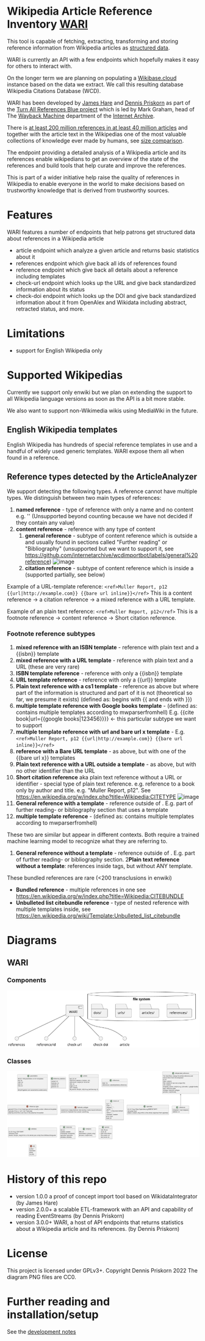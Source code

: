 # Wikipedia Article Reference Inventory [WARI](https://www.wikidata.org/wiki/Q117023013)
This tool is capable of fetching, extracting, transforming and storing 
reference information from Wikipedia articles as [structured data](https://www.wikidata.org/wiki/Q26813700). 

WARI is currently an API with a few endpoints which hopefully makes it easy for others
to interact with.

On the longer term we are planning on populating a [Wikibase.cloud](https://wikibase.cloud/) instance 
based on the data we extract. 
We call this resulting database Wikipedia Citations Database (WCD).

WARI has been developed by [James Hare](https://www.wikidata.org/wiki/Q23041486) 
and [Dennis Priskorn](https://www.wikidata.org/wiki/Q111016131) as part of the 
[Turn All References Blue project](https://www.wikidata.org/wiki/Q115136754) which is led by 
Mark Graham, head of The 
[Wayback Machine](https://www.wikidata.org/wiki/Q648266) department of the 
[Internet Archive](https://www.wikidata.org/wiki/Q461).

There is [at least 200 million references in at least 40 million articles](
https://ieeexplore.ieee.org/abstract/document/9908858) 
and together with the article text in the Wikipedias 
one of the most valuable collections of knowledge ever made by humans, 
see [size comparison](https://en.wikipedia.org/wiki/Wikipedia:Size_comparisons).

The endpoint providing a detailed analysis of a Wikipedia article and its references 
enable wikipedians to get an overview of the state of the references and 
build tools that help curate and improve the references. 

This is part of a wider initiative help raise the quality of references in 
Wikipedia to enable everyone in the world to make
 decisions based on trustworthy knowledge that is derived from 
trustworthy sources.

# Features
WARI features a number of endpoints that help patrons 
get structured data about references in a Wikipedia article
* article endpoint which analyze a given article and returns basic statistics about it 
* references endpoint which give back all ids of references found
* reference endpoint which give back all details about a reference including templates
* check-url endpoint which looks up the URL and give back 
standardized information about its status
* check-doi endpoint which looks up the DOI and give back 
standardized information about it from OpenAlex and Wikidata 
including abstract, retracted status, and more.

# Limitations
* support for English Wikipedia only

# Supported Wikipedias
Currently we support only enwiki but we plan on extending 
the support to all Wikipedia language versions as soon as the API is 
a bit more stable.

We also want to support non-Wikimedia wikis using MediaWiki in the future.

## English Wikipedia templates
English Wikipedia has hundreds of special reference templates in use 
and a handful of widely used generic templates. WARI expose them all when found in a reference.

## Reference types detected by the ArticleAnalyzer
We support detecting the following types. A reference cannot have multiple types. 
We distinguish between two main types of references:
1)  **named reference** - type of reference with only a name and no content e.g. '<ref name="INE"/>' (Unsupported 
beyond counting because we have not decided if they contain any value)
2) **content reference** - reference with any type of content 
   1) **general reference** - subtype of content reference which is outside a <ref></ref> and usually found in 
   sections called "Further reading" or "Bibliography"
   (unsupported but we want to support it, see 
   https://github.com/internetarchive/wcdimportbot/labels/general%20reference)
    ![image](https://user-images.githubusercontent.com/68460690/208092363-ba4b5346-cad7-495e-8aff-1aa4f2f0161e.png)
   2) **citation reference** - subtype of content reference which is inside a <ref> (supported partially, see below)

Example of a URL-template reference:
`<ref>Muller Report, p12 {{url|http://example.com}} {{bare url inline}}</ref>`
This is a content reference -> a citation reference -> a mixed reference with a URL template. 

Example of an plain text reference:
`<ref>Muller Report, p12</ref>`
This is a footnote reference -> content reference -> Short citation reference. 

### Footnote reference subtypes
1) **mixed reference with an ISBN template** - reference with plain text and a {{isbn}} template
2) **mixed reference with a URL template** - reference with plain text and a URL (these are very rare)
3) **ISBN template reference** - reference with only a {{isbn}} template
4) **URL template reference** - reference with only a {{url}} template
5) **Plain text reference with a cs1 template** - reference as above but where part of the 
information is structured and part of it is not (theoretical so far, we presume it exists) 
(defined as: begins with {{ and ends with }})
6) **multiple template reference with Google books template** - 
(defined as: contains multiple templates according to mwparserfromhell) 
E.g. {{cite book|url={{google books|123456}}}} <- this particular subtype we want to support
7) **multiple template reference with url and bare url x template** - 
E.g. `<ref>Muller Report, p12 {{url|http://example.com}} {{bare url inline}}</ref>`
1) **reference with a Bare URL template** - as above, but with one of the {{bare url x}} templates 
2) **Plain text reference with a URL outside a template** - as above, but with no other identifier than the URL
3) **Short citation reference** aka plain text reference without a URL or identifier - 
special type of plain text reference. e.g. reference to a book only by author and title. e.g. "Muller Report, p12". 
See https://en.wikipedia.org/w/index.php?title=Wikipedia:CITETYPE
![image](https://user-images.githubusercontent.com/68460690/208091737-abc20b6e-8102-4acd-b0fa-409aa72d9ae8.png)
4) **General reference with a template** - reference outside of <ref>. 
E.g. part of further reading- or bibliography section that uses a template
5) **multiple template reference** - (defined as: contains multiple templates according to mwparserfromhell)

These two are similar but appear in different contexts. Both require a trained machine learning model to recognize 
what they are referring to.
1) **General reference without a template** - reference outside of <ref>. 
E.g. part of further reading- or bibliography section. 
2**Plain text reference without a template**: references inside <ref> tags, but without ANY template. 

These bundled references are rare (<200 transclusions in enwiki)
* **Bundled reference** - multiple references in one <ref> see 
https://en.wikipedia.org/w/index.php?title=Wikipedia:CITEBUNDLE
* **Unbulleted list citebundle reference** - type of nested reference with multiple templates inside, 
see https://en.wikipedia.org/wiki/Template:Unbulleted_list_citebundle


# Diagrams
## WARI
### Components
![image](diagrams/wari/components.png)
### Classes
![image](diagrams/wari/classes.png)

# History of this repo
* version 1.0.0 a proof of concept import tool based on WikidataIntegrator (by James Hare)
* version 2.0.0+ a scalable ETL-framework with an API and capability of reading EventStreams (by Dennis Priskorn)
* version 3.0.0+ WARI, a host of API endpoints that returns statistics 
about a Wikipedia article and its references. (by Dennis Priskorn)

# License
This project is licensed under GPLv3+. Copyright Dennis Priskorn 2022
The diagram PNG files are CC0.

# Further reading and installation/setup
See the [development notes](DEVELOPMENT_NOTES.md)
